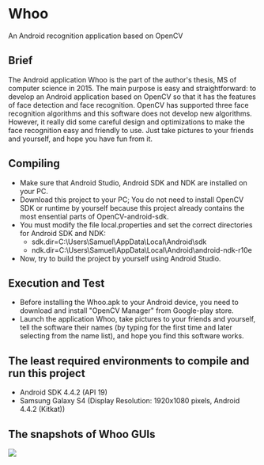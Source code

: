 # Whoo
An Android recognition application based on OpenCV

## Brief
  The Android application Whoo is the part of the author's thesis, MS of
computer science in 2015. The main purpose is easy and straightforward:
to develop an Android application based on OpenCV so that it has the
features of face detection and face recognition. OpenCV has supported
three face recognition algorithms and this software does not develop new
algorithms. However, it really did some careful design and optimizations
to make the face recognition easy and friendly to use. Just take pictures
to your friends and yourself, and hope you have fun from it.

## Compiling
* Make sure that Android Studio, Android SDK and NDK are installed on your PC.
* Download this project to your PC; You do not need to install OpenCV SDK or 
runtime by yourself because this project already contains the most ensential
parts of OpenCV-android-sdk.
* You must modify the file local.properties and set the correct directories for
Android SDK and NDK:
  * sdk.dir=C\:\\Users\\Samuel\\AppData\\Local\\Android\\sdk<br>
  * ndk.dir=C\:\\Users\\Samuel\\AppData\\Local\\Android\\android-ndk-r10e
* Now, try to build the project by yourself using Android Studio.

## Execution and Test
* Before installing the Whoo.apk to your Android device, you need to download 
and install "OpenCV Manager" from Google-play store.
* Launch the application Whoo, take pictures to your friends and yourself, tell
the software their names (by typing for the first time and later selecting from
the name list), and hope you find this software works.

## The least required environments to compile and run this project
* Android SDK 4.4.2 (API 19)
* Samsung Galaxy S4 (Display Resolution: 1920x1080 pixels, Android 4.4.2 (Kitkat))

## The snapshots of Whoo GUIs
![](https://github.com/smicn/Whoo/tree/master/docs/pics/whoo.png)

